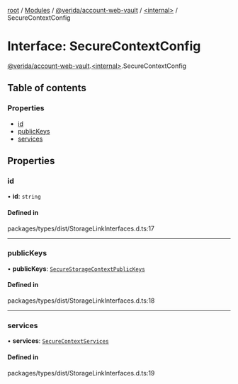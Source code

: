 [root](../README.md) / [Modules](../modules.md) / [@verida/account-web-vault](../modules/verida_account_web_vault.md) / [<internal\>](../modules/verida_account_web_vault._internal_.md) / SecureContextConfig

# Interface: SecureContextConfig

[@verida/account-web-vault](../modules/verida_account_web_vault.md).[<internal\>](../modules/verida_account_web_vault._internal_.md).SecureContextConfig

## Table of contents

### Properties

- [id](verida_account_web_vault._internal_.SecureContextConfig.md#id)
- [publicKeys](verida_account_web_vault._internal_.SecureContextConfig.md#publickeys)
- [services](verida_account_web_vault._internal_.SecureContextConfig.md#services)

## Properties

### id

• **id**: `string`

#### Defined in

packages/types/dist/StorageLinkInterfaces.d.ts:17

___

### publicKeys

• **publicKeys**: [`SecureStorageContextPublicKeys`](verida_account_web_vault._internal_.SecureStorageContextPublicKeys.md)

#### Defined in

packages/types/dist/StorageLinkInterfaces.d.ts:18

___

### services

• **services**: [`SecureContextServices`](verida_account_web_vault._internal_.SecureContextServices.md)

#### Defined in

packages/types/dist/StorageLinkInterfaces.d.ts:19
